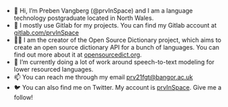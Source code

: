 - 👋 Hi, I’m Preben Vangberg (@prvInSpace) and I am a language technology postgraduate located in North Wales.
- 🦊 I mostly use Gitlab for my projects. You can find my Gitlab account at [gitlab.com/prvInSpace](https://gitlab.com/prvInSpace)
- 🧑‍🔧 I am the creator of the Open Source Dictionary project, which aims to create an open source dictionary API for a bunch of languages. You can find out more about it at [opensourcedict.org](https://opensourcedict.org).
- 👀 I’m currently doing a lot of work around speech-to-text modeling for lower resourced languages.
- 📫 You can reach me through my email [prv21fgt@bangor.ac.uk](mailto:prv21fgt@bangor.ac.uk)
- 🐦 You can also find me on Twitter. My account is [prvInSpace](https://twitter.com/prvInSpace). Give me a follow!
<!---
prvInSpace/prvInSpace is a ✨ special ✨ repository because its `README.md` (this file) appears on your GitHub profile.
You can click the Preview link to take a look at your changes.
--->

